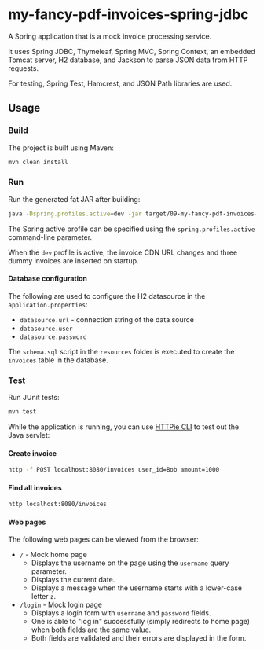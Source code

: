 # my-fancy-pdf-invoices-spring-jdbc

A Spring application that is a mock invoice processing service.

It uses Spring JDBC, Thymeleaf, Spring MVC, Spring Context, an embedded Tomcat server, H2 database, and Jackson to parse
JSON data from HTTP requests.

For testing, Spring Test, Hamcrest, and JSON Path libraries are used.

## Usage

### Build

The project is built using Maven:

```bash
mvn clean install
```

### Run

Run the generated fat JAR after building:

```bash
java -Dspring.profiles.active=dev -jar target/09-my-fancy-pdf-invoices-spring-jdbc-1.0-SNAPSHOT.jar
```

The Spring active profile can be specified using the `spring.profiles.active` command-line parameter.

When the `dev` profile is active, the invoice CDN URL changes and three dummy invoices are inserted on startup.

#### Database configuration

The following are used to configure the H2 datasource in the `application.properties`:

- `datasource.url` - connection string of the data source
- `datasource.user`
- `datasource.password`

The `schema.sql` script in the `resources` folder is executed to create the `invoices` table in the database.

### Test

Run JUnit tests:

```bash
mvn test
```

While the application is running, you can use [HTTPie CLI](https://httpie.io/cli) to test out the Java servlet:

#### Create invoice

```bash
http -f POST localhost:8080/invoices user_id=Bob amount=1000
```

#### Find all invoices

```bash
http localhost:8080/invoices
```

#### Web pages

The following web pages can be viewed from the browser:

- `/` - Mock home page
    - Displays the username on the page using the `username` query parameter.
    - Displays the current date.
    - Displays a message when the username starts with a lower-case letter `z`.
- `/login` - Mock login page
    - Displays a login form with `username` and `password` fields.
    - One is able to "log in" successfully (simply redirects to home page) when both fields are the same value.
    - Both fields are validated and their errors are displayed in the form.
